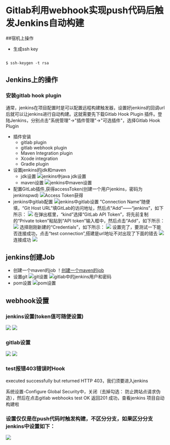 # Gitlab利用webhook实现push代码后触发Jenkins自动构建 #

##宿机上操作
* 生成ssh key 
<pre><code>
$ ssh-keygen -t rsa
</code></pre>
## Jenkins上的操作
### 安装gitlab hook plugin
通常，jenkins在项目配置时是可以配置远程构建触发器，设置好jenkins的回调url后就可以让jenkins进行自动构建。这就需要先下载Gitlab Hook Plugin 插件。登陆Jenkins，分别点击"系统管理"->"插件管理"->"可选插件"，选择Gitlab Hook Plugin




* 插件安装
	* gitlab plugin
	* gitlab webhook plugin
	* Maven Integration plugin
	* Xcode integration 
	* Gradle plugin 
* 设置jenkins的jdk和maven
	* jdk设置
		![jenkins中java jdk设置](images/docker_jenkins_gitlab/jenkins-jdk.png)
	* maven设置
		![jenkins中maven设置](images/docker_jenkins_gitlab/jenkins-maven.png)
* 配置GitLab插件,获得accessToken(创建一个用户jenkins，密码为jenkinspwd)
	![Access Token获得](images/docker_jenkins_gitlab/gitlab-access-token.png)
* jenkins中gitlab配置
	![jenkins中gitlab设置](images/docker_jenkins_gitlab/jenkins-gitlab.png)
	”Connection Name”随便填，“Git Host URL”填GitLab的访问地址，然后点“Add”——“jenkins”，如下所示：
	![](images/docker_jenkins_gitlab/jenkins-gitlab-connection.png)
	在弹出框里，“kind”选择“GitLab API Token”，将先前复制的“Private token”粘贴到“API token”输入框中，然后点击“Add”，如下所示：
	![](images/docker_jenkins_gitlab/jenkins-gitlab-api-token.png)
	选择刚刚新建的“Credentials”，如下所示：
	![](images/docker_jenkins_gitlab/jenkins-gitlab-api-token-selected.png)
	设置完了，要测试一下能否连接成功，点击“test connection”,搭建是url地址不对出现了下面的错去
	![](images/docker_jenkins_gitlab/jenkins-gitlab-api-token-test-error.png)
	连接成功
	![](images/docker_jenkins_gitlab/jenkins-gitlab-api-token-test-success.png)
## jenkins创建Job
* 创建一个maven的job
	！[创建一个maven的job](images/docker_jenkins_gitlab/maven-job-create.png)
* 设置git
	![git设置](images/docker_jenkins_gitlab/maven-job-credentials-add.png)
	![gitlab中的jenkins用户和密码](images/docker_jenkins_gitlab/maven-job-credentials-gitlab-info.png)
* pom设置
	![pom设置](../images/docker_jenkins_gitlab/maven-job-pom.png)

## webhook设置
### jenkins设置(token值可随便设置)
![](images/docker_jenkins_gitlab/jenkins-job-trigger-setting.png)
![](images/docker_jenkins_gitlab/jenkins-webhook-global-settings.png)
### gitlab设置
![](images/docker_jenkins_gitlab/gitlab-webhook.png)
![](images/docker_jenkins_gitlab/gitlab-webhook-setting.png)
### test报错403错误时Hook
 executed successfully but returned HTTP 403，我们须要进入jenkins

 系统设置-Configure Global Security中，关闭（去掉勾选： 防止跨站点请求伪造），然后在点击gitlab
 webhooks test OK 返回201 成功，查看jenkins 项目自动构建啦

### 设置仅仅是在push代码时触发构建，不区分分支，如果区分分支jenkins中设置如下：
![](images/docker_jenkins_gitlab/jenkins-webhook-some-branch.png)



